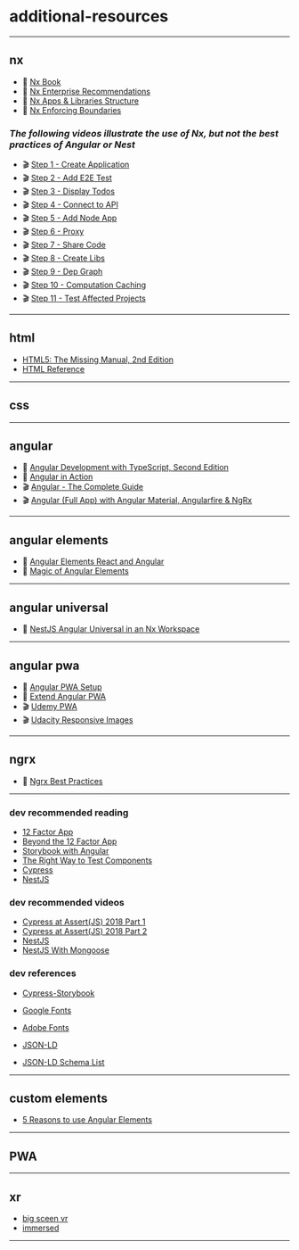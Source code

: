 # additional-resources

---

## nx

- :blue_book: [Nx Book](https://go.nrwl.io/angular-enterprise-monorepo-patterns-new-book)
- :page_with_curl: [Nx Enterprise Recommendations](https://nx.dev/latest/angular/guides/monorepo-nx-enterprise)
- :page_with_curl: [Nx Apps & Libraries Structure](https://medium.com/showpad-engineering/how-to-organize-and-name-applications-and-libraries-in-an-nx-monorepo-for-immediate-team-wide-9876510dbe28)
- :page_with_curl: [Nx Enforcing Boundaries](https://medium.com/showpad-engineering/how-to-programmatically-enforce-boundaries-between-applications-and-libraries-in-an-nx-monorepo-39bf8fbec6ba)

### _The following videos illustrate the use of Nx, but not the best practices of Angular or Nest_

- :clapper: [Step 1 - Create Application](https://nx.dev/latest/angular/tutorial/01-create-application)
- :clapper: [Step 2 - Add E2E Test](https://nx.dev/latest/angular/tutorial/02-add-e2e-test)
- :clapper: [Step 3 - Display Todos](https://nx.dev/latest/angular/tutorial/03-display-todos)
- :clapper: [Step 4 - Connect to API](https://nx.dev/latest/angular/tutorial/04-connect-to-api)
- :clapper: [Step 5 - Add Node App](https://nx.dev/latest/angular/tutorial/05-add-node-app)
- :clapper: [Step 6 - Proxy](https://nx.dev/latest/angular/tutorial/06-proxy)
- :clapper: [Step 7 - Share Code](https://nx.dev/latest/angular/tutorial/07-share-code)
- :clapper: [Step 8 - Create Libs](https://nx.dev/latest/angular/tutorial/08-create-libs)
- :clapper: [Step 9 - Dep Graph](https://nx.dev/latest/angular/tutorial/09-dep-graph)
- :clapper: [Step 10 - Computation Caching](https://nx.dev/latest/angular/tutorial/10-computation-caching)
- :clapper: [Step 11 - Test Affected Projects](https://nx.dev/latest/angular/tutorial/11-test-affected-projects)

---

## html

- [HTML5: The Missing Manual, 2nd Edition](https://www.oreilly.com/library/view/html5-the-missing/9781449373412/)
- [HTML Reference](https://developer.mozilla.org/en-US/docs/Web/HTML/Element)

---

## css

---

## angular

- :blue_book: [Angular Development with TypeScript, Second Edition](https://www.manning.com/books/angular-development-with-typescript-second-edition)
- :blue_book: [Angular in Action](https://www.manning.com/books/angular-in-action)
- :clapper: [Angular - The Complete Guide](https://www.udemy.com/course/the-complete-guide-to-angular-2)
- :clapper: [Angular (Full App) with Angular Material, Angularfire & NgRx](https://www.udemy.com/course/angular-full-app-with-angular-material-angularfire-ngrx)

---

## angular elements

- :page_with_curl: [Angular Elements React and Angular](https://medium.com/angular-in-depth/how-to-talk-with-web-components-in-react-and-angular-8deb7d2fb92ar)
- :page_with_curl: [Magic of Angular Elements](https://medium.com/angular-in-depth/angular-elements-how-does-this-magic-work-under-the-hood-3684a0b2be95)

---

## angular universal

- :page_with_curl: [NestJS Angular Universal in an Nx Workspace](https://samosunaz.hashnode.dev/nestjs-angular-universal-in-an-nx-workspace)

---

## angular pwa

- :page_with_curl: [Angular PWA Setup](https://www.youtube.com/watch?v=5YtNQJQu31Y)
- :page_with_curl: [Extend Angular PWA](https://medium.com/@smarth55/extending-the-angular-cli-service-worker-44bfc205894c)
- :clapper: [Udemy PWA](https://www.udemy.com/course/progressive-web-app-pwa-the-complete-guide)
- :clapper: [Udacity Responsive Images](https://classroom.udacity.com/courses/ud882)

---

## ngrx

- :page_with_curl: [Ngrx Best Practices](https://wesleygrimes.com/angular/2018/05/30/ngrx-best-practices-for-enterprise-angular-applications)

---

### dev recommended reading

- [12 Factor App](https://12factor.net/)
- [Beyond the 12 Factor App](https://tanzu.vmware.com/content/blog/beyond-the-twelve-factor-app)
- [Storybook with Angular](https://storybook.js.org/tutorials/intro-to-storybook/angular/en/get-started/)
- [The Right Way to Test Components](https://www.freecodecamp.org/news/the-right-way-to-test-react-components-548a4736ab22/)
- [Cypress](https://docs.cypress.io/guides/overview/why-cypress)
- [NestJS](https://docs.nestjs.com/)

### dev recommended videos

- [Cypress at Assert(JS) 2018 Part 1](https://youtu.be/5XQOK0v_YRE)
- [Cypress at Assert(JS) 2018 Part 2](https://youtu.be/5FnalKRjpZk)
- [NestJS](https://academind.com/tutorials/nestjs-introduction/)
- [NestJS With Mongoose](https://www.youtube.com/watch?v=ulfU5vY6I78)

### dev references

- [Cypress-Storybook](https://www.npmjs.com/package/cypress-storybook)

- [Google Fonts](https://fonts.google.com/)
- [Adobe Fonts](https://fonts.adobe.com/)
- [JSON-LD](https://developers.google.com/search/docs/data-types/image-license-metadata)
- [JSON-LD Schema List](https://docs.google.com/spreadsheets/d/1Ed6RmI01rx4UdW40ciWgz2oS_Kx37_-sPi7sba_jC3w/edit#gid=0)

---

## custom elements

- [5 Reasons to use Angular Elements](https://blog.nrwl.io/5-reasons-to-use-angular-elements-390c9a629f89)

---

## PWA

---

## xr

- [big sceen vr](https://www.bigscreenvr.com/)
- [immersed](https://immersedvr.com/)

---
